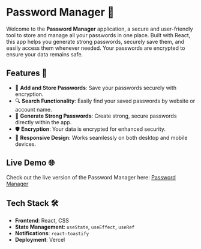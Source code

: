 # Password Manager 🔐

Welcome to the **Password Manager** application, a secure and user-friendly tool to store and manage all your passwords in one place. Built with React, this app helps you generate strong passwords, securely save them, and easily access them whenever needed. Your passwords are encrypted to ensure your data remains safe.

## Features 🚀

- 🔑 **Add and Store Passwords**: Save your passwords securely with encryption.
- 🔍 **Search Functionality**: Easily find your saved passwords by website or account name.
- 🔐 **Generate Strong Passwords**: Create strong, secure passwords directly within the app.
- 🛡️ **Encryption**: Your data is encrypted for enhanced security.
- 🎨 **Responsive Design**: Works seamlessly on both desktop and mobile devices.

## Live Demo 🌐

Check out the live version of the Password Manager here: [Password Manager](https://pass-op-sk9d.vercel.app/)

## Tech Stack 🛠️

- **Frontend**: React, CSS
- **State Management**: `useState`, `useEffect`, `useRef`
- **Notifications**: `react-toastify`
- **Deployment**: Vercel

